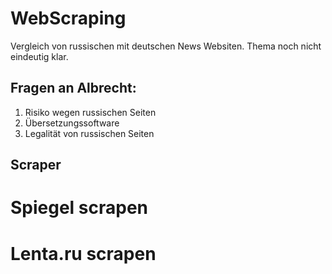 # WebScraping
Vergleich von russischen mit deutschen News Websiten. Thema noch nicht eindeutig klar.


## Fragen an Albrecht:
1. Risiko wegen russischen Seiten
2. Übersetzungssoftware
3. Legalität von russischen Seiten




## Scraper

# Spiegel scrapen


# Lenta.ru scrapen
